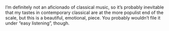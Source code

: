 I’m definitely not an aficionado of classical music, so it’s probably inevitable that my tastes in contemporary classical are at the more populist end of the scale, but this is a beautiful, emotional, piece. You probably wouldn’t file it under “easy listening”, though.
